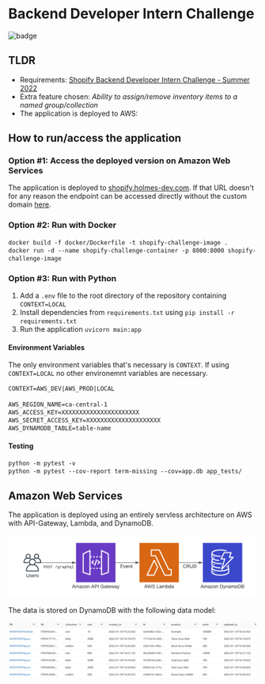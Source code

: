 # Backend Developer Intern Challenge

![badge](https://github.com/danielholmes839/shopify-summer-2022/actions/workflows/actions.yml/badge.svg)

## TLDR

- Requirements: [Shopify Backend Developer Intern Challenge - Summer 2022](https://docs.google.com/document/d/1z9LZ_kZBUbg-O2MhZVVSqTmvDko5IJWHtuFmIu_Xg1A/edit)
- Extra feature chosen: *Ability to assign/remove inventory items to a named group/collection*
- The application is deployed to AWS: 

## How to run/access the application

### Option #1: Access the deployed version on Amazon Web Services

The application is deployed to [shopify.holmes-dev.com](https://shopify.holmes-dev.com/graphql). If that URL doesn't for any reason the endpoint can be accessed directly without the custom domain [here](https://7d03f6hr17.execute-api.ca-central-1.amazonaws.com/graphql).

### Option #2: Run with Docker

```
docker build -f docker/Dockerfile -t shopify-challenge-image .
docker run -d --name shopify-challenge-container -p 8000:8000 shopify-challenge-image
```

### Option #3: Run with Python

1. Add a `.env` file to the root directory of the repository containing `CONTEXT=LOCAL`
2. Install dependencies from `requirements.txt` using `pip install -r requirements.txt`
3. Run the application `uvicorn main:app`

#### Environment Variables
The only environment variables that's necessary is `CONTEXT`. If using `CONTEXT=LOCAL` no other environemnt variables are necessary. 

```
CONTEXT=AWS_DEV|AWS_PROD|LOCAL

AWS_REGION_NAME=ca-central-1
AWS_ACCESS_KEY=XXXXXXXXXXXXXXXXXXXXXX
AWS_SECRET_ACCESS_KEY=XXXXXXXXXXXXXXXXXXXXX
AWS_DYNAMODB_TABLE=table-name
```

#### Testing
```
python -m pytest -v
python -m pytest --cov-report term-missing --cov=app.db app_tests/
```

## Amazon Web Services

The application is deployed using an entirely servless architecture on AWS with API-Gateway, Lambda, and DynamoDB.

![architecture](./screenshots/aws.png)

The data is stored on DynamoDB with the following data model:

![dynamodb](./screenshots/dynamodb.PNG)
